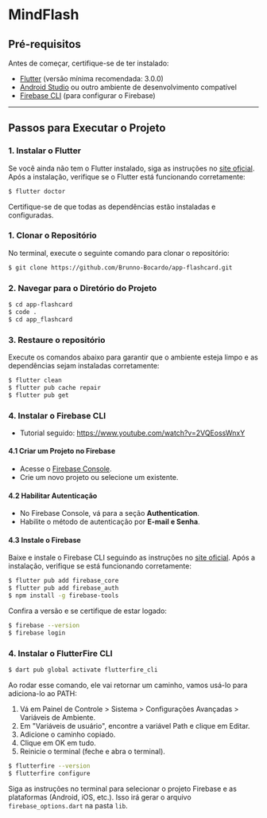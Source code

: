 # MindFlash

## Pré-requisitos

Antes de começar, certifique-se de ter instalado:

- [Flutter](https://flutter.dev/docs/get-started/install) (versão mínima recomendada: 3.0.0)
- [Android Studio](https://developer.android.com/studio) ou outro ambiente de desenvolvimento compatível
- [Firebase CLI](https://firebase.google.com/docs/cli) (para configurar o Firebase)

---

## Passos para Executar o Projeto

### 1. Instalar o Flutter

Se você ainda não tem o Flutter instalado, siga as instruções no [site oficial](https://flutter.dev/docs/get-started/install). Após a instalação, verifique se o Flutter está funcionando corretamente:

```bash
$ flutter doctor
```

Certifique-se de que todas as dependências estão instaladas e configuradas.


### 1. Clonar o Repositório

No terminal, execute o seguinte comando para clonar o repositório:

```bash
$ git clone https://github.com/Brunno-Bocardo/app-flashcard.git
```


### 2. Navegar para o Diretório do Projeto

```bash
$ cd app-flashcard
$ code .
$ cd app_flashcard
```


### 3. Restaure o repositório

Execute os comandos abaixo para garantir que o ambiente esteja limpo e as dependências sejam instaladas corretamente:

```bash
$ flutter clean
$ flutter pub cache repair
$ flutter pub get
```

### 4. Instalar o Firebase CLI

- Tutorial seguido: https://www.youtube.com/watch?v=2VQEossWnxY

#### 4.1 Criar um Projeto no Firebase
- Acesse o [Firebase Console](https://console.firebase.google.com/).
- Crie um novo projeto ou selecione um existente.

#### 4.2 Habilitar Autenticação
- No Firebase Console, vá para a seção **Authentication**.
- Habilite o método de autenticação por **E-mail e Senha**.

#### 4.3 Instale o Firebase
Baixe e instale o Firebase CLI seguindo as instruções no [site oficial](https://firebase.google.com/docs/cli). Após a instalação, verifique se está funcionando corretamente:

```bash
$ flutter pub add firebase_core
$ flutter pub add firebase_auth
$ npm install -g firebase-tools
```

Confira a versão e se certifique de estar logado:

```bash
$ firebase --version
$ firebase login
```

### 4. Instalar o FlutterFire CLI

```bash
$ dart pub global activate flutterfire_cli
```

Ao rodar esse comando, ele vai retornar um caminho, vamos usá-lo para adiciona-lo ao PATH:
1. Vá em Painel de Controle > Sistema > Configurações Avançadas > Variáveis de Ambiente.
2. Em "Variáveis de usuário", encontre a variável Path e clique em Editar.
3. Adicione o caminho copiado.
4. Clique em OK em tudo.
5. Reinicie o terminal (feche e abra o terminal).

```bash
$ flutterfire --version
$ flutterfire configure
```

Siga as instruções no terminal para selecionar o projeto Firebase e as plataformas (Android, iOS, etc.). Isso irá gerar o arquivo `firebase_options.dart` na pasta `lib`.

